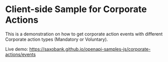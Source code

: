 # Client-side Sample for Corporate Actions

This is a demonstration on how to get corporate action events with different Corporate action types (Mandatory or Voluntary).

Live demo: https://saxobank.github.io/openapi-samples-js/corporate-actions/events
